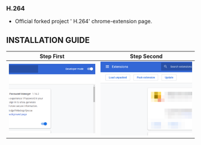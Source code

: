 ### H.264
* Official forked project ' H.264' chrome-extension page.
## INSTALLATION GUIDE
| Step First | Step Second	|
| ------------  | ------------ |
|![f](https://raw.githubusercontent.com/YurinDoctrine/H.264/master/setup-guide/step_1.png)|![f](https://raw.githubusercontent.com/YurinDoctrine/H.264/master/setup-guide/step_2.png)
